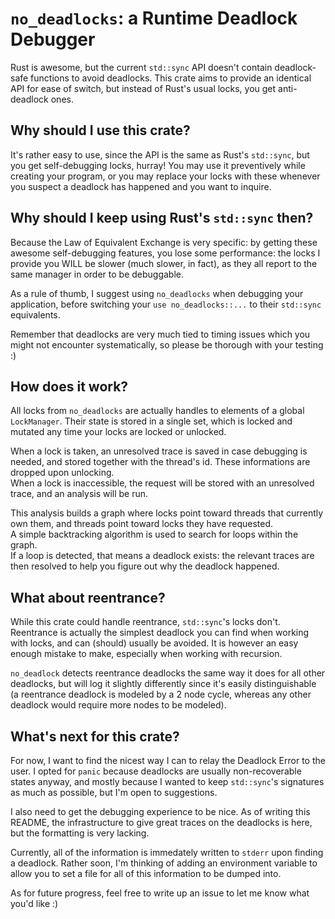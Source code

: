# `no_deadlocks`: a Runtime Deadlock Debugger
Rust is awesome, but the current `std::sync` API doesn't contain deadlock-safe functions to avoid deadlocks. This crate aims to provide an identical API for ease of switch, but instead of Rust's usual locks, you get anti-deadlock ones.

## Why should I use this crate?
It's rather easy to use, since the API is the same as Rust's `std::sync`, but you get self-debugging locks, hurray! You may use it preventively while creating your program, or you may replace your locks with these whenever you suspect a deadlock has happened and you want to inquire.

## Why should I keep using Rust's `std::sync` then?
Because the Law of Equivalent Exchange is very specific: by getting these awesome self-debugging features, you lose some performance: the locks I provide you WILL be slower (much slower, in fact), as they all report to the same manager in order to be debuggable.

As a rule of thumb, I suggest using `no_deadlocks` when debugging your application, before switching your `use no_deadlocks::...` to their `std::sync` equivalents. 

Remember that deadlocks are very much tied to timing issues which you might not encounter systematically, so please be thorough with your testing :)

## How does it work?
All locks from `no_deadlocks` are actually handles to elements of a global `LockManager`. Their state is stored in a single set, which is locked and mutated any time your locks are locked or unlocked.

When a lock is taken, an unresolved trace is saved in case debugging is needed, and stored together with the thread's id. These informations are dropped upon unlocking.  
When a lock is inaccessible, the request will be stored with an unresolved trace, and an analysis will be run.

This analysis builds a graph where locks point toward threads that currently own them, and threads point toward locks they have requested.  
A simple backtracking algorithm is used to search for loops within the graph.  
If a loop is detected, that means a deadlock exists: the relevant traces are then resolved to help you figure out why the deadlock happened.

## What about reentrance?
While this crate could handle reentrance, `std::sync`'s locks don't. Reentrance is actually the simplest deadlock you can find when working with locks, and can (should) usually be avoided. It is however an easy enough mistake to make, especially when working with recursion.

`no_deadlock` detects reentrance deadlocks the same way it does for all other deadlocks, but will log it slightly differently since it's easily distinguishable (a reentrance deadlock is modeled by a 2 node cycle, whereas any other deadlock would require more nodes to be modeled).

## What's next for this crate?
For now, I want to find the nicest way I can to relay the Deadlock Error to the user. I opted for `panic` because deadlocks are usually non-recoverable states anyway, and mostly because I wanted to keep `std::sync`'s signatures as much as possible, but I'm open to suggestions.

I also need to get the debugging experience to be nice. As of writing this README, the infrastructure to give great traces on the deadlocks is here, but the formatting is very lacking.

Currently, all of the information is immedately written to `stderr` upon finding a deadlock. Rather soon, I'm thinking of adding an environment variable to allow you to set a file for all of this information to be dumped into.

As for future progress, feel free to write up an issue to let me know what you'd like :)